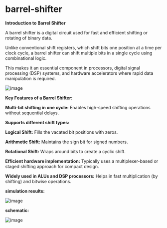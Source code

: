 # barrel-shifter

**Introduction to Barrel Shifter**

A barrel shifter is a digital circuit used for fast and efficient shifting or rotating of binary data. 

Unlike conventional shift registers, which shift bits one position at a time per clock cycle, a barrel shifter can shift multiple bits in a single cycle using combinational logic. 

This makes it an essential component in processors, digital signal processing (DSP) systems, and hardware accelerators where rapid data manipulation is required.

![image](https://github.com/user-attachments/assets/65e5e61e-d025-48df-a2bd-aac1a70c9574)


**Key Features of a Barrel Shifter:**

**Multi-bit shifting in one cycle:** Enables high-speed shifting operations without sequential delays.

**Supports different shift types:**

**Logical Shift:** Fills the vacated bit positions with zeros.

**Arithmetic Shift:** Maintains the sign bit for signed numbers.

**Rotational Shift:** Wraps around bits to create a cyclic shift.

**Efficient hardware implementation:** Typically uses a multiplexer-based or staged shifting approach for compact design.

**Widely used in ALUs and DSP processors:** Helps in fast multiplication (by shifting) and bitwise operations.

**simulation results:**

![image](https://github.com/user-attachments/assets/e0bfbd9e-5e7a-4251-9200-880ff5e35cca)

**schematic:**

![image](https://github.com/user-attachments/assets/f9c46495-6b0a-4b94-8721-3664eafa0dc3)


